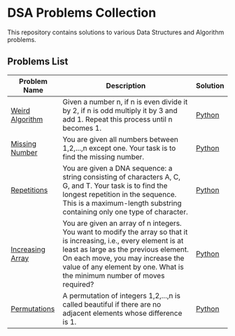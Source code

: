 # DSA Problems Collection

This repository contains solutions to various Data Structures and Algorithm problems.

## Problems List

| Problem Name                                              | Description                                                                                                                                                                                                                                                                  | Solution                      |
|-----------------------------------------------------------|------------------------------------------------------------------------------------------------------------------------------------------------------------------------------------------------------------------------------------------------------------------------------|-------------------------------|
| [Weird Algorithm](https://cses.fi/problemset/task/1068/)  | Given a number n, if n is even divide it by 2, if n is odd multiply it by 3 and add 1. Repeat this process until n becomes 1.                                                                                                                                                | [Python](weird_algorithm.py)  |
| [Missing Number](https://cses.fi/problemset/task/1083/)   | You are given all numbers between 1,2,...,n except one. Your task is to find the missing number.                                                                                                                                                                             | [Python](missing_number.py)   |
| [Repetitions](https://cses.fi/problemset/task/1069/)      | You are given a DNA sequence: a string consisting of characters A, C, G, and T. Your task is to find the longest repetition in the sequence. This is a maximum-length substring containing only one type of character.                                                       | [Python](repetitions.py)      |
| [Increasing Array](https://cses.fi/problemset/task/1070/) | You are given an array of n integers. You want to modify the array so that it is increasing, i.e., every element is at least as large as the previous element. On each move, you may increase the value of any element by one. What is the minimum number of moves required? | [Python](increasing_array.py) |
| [Permutations](https://cses.fi/problemset/task/1094/)     | A permutation of integers 1,2,...,n is called beautiful if there are no adjacent elements whose difference is 1.                                                                                                                                                             | [Python](permutations.py)     |
